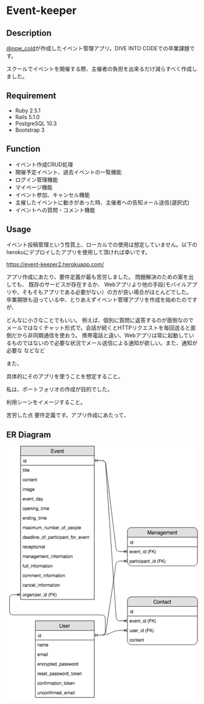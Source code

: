 Event-keeper
========

## Description
[@now_cold](https://twitter.com/now_cold?lang=ja)が作成したイベント管理アプリ。DIVE INTO CODEでの卒業課題です。
 
 スクールでイベントを開催する際、主催者の負担を出来るだけ減らすべく作成しました。

## Requirement
- Ruby 2.5.1
- Rails 5.1.0
- PostgreSQL 10.3
- Bootstrap 3

## Function
- イベント作成CRUD処理
- 開催予定イベント、過去イベントの一覧機能
- ログイン管理機能
- マイページ機能
- イベント参加、キャンセル機能
- 主催したイベントに動きがあった時、主催者への告知メール送信(選択式)
- イベントへの質問・コメント機能

## Usage
イベント投稿管理という性質上、ローカルでの使用は想定していません。以下のherokuにデプロイしたアプリを使用して頂ければ幸いです。

https://event-keeper2.herokuapp.com/

アプリ作成にあたり、要件定義が最も苦労しました。
問題解決のための案を出しても、
既存のサービスが存在するか、
Webアプリより他の手段(モバイルアプリや、そもそもアプリである必要がない）の方が良い場合がほとんどでした。
卒業期限も迫っている中、とりあえずイベント管理アプリを作成を始めたのですが、

どんなに小さなことでもいい。
例えば、個別に質問に返答するのが面倒なのでメールではなくチャット形式で。会話が続くとHTTPリクエストを毎回送ると面倒だから非同期通信を使おう。
携帯電話と違い、Webアプリは常に起動しているものではないので必要な状況でメール送信による通知が欲しい。また、通知が必要な
などなど

また、


具体的にそのアプリを使うことを想定すること。

私は、ポートフォリオの作成が目的でした。

利用シーンをイメージすること。


苦労した点
要件定義です。アプリ作成にあたって、

## ER Diagram
![event-keeper-er-diagram](https://github.com/KazuhiroObama/image/blob/master/images/%E5%8D%92%E6%A5%AD%E6%A1%88%E4%BB%B6ER%E5%9B%B3.png)
